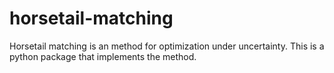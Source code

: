 # horsetail-matching
Horsetail matching is an method for optimization under uncertainty. This is a python package that implements the method. 
